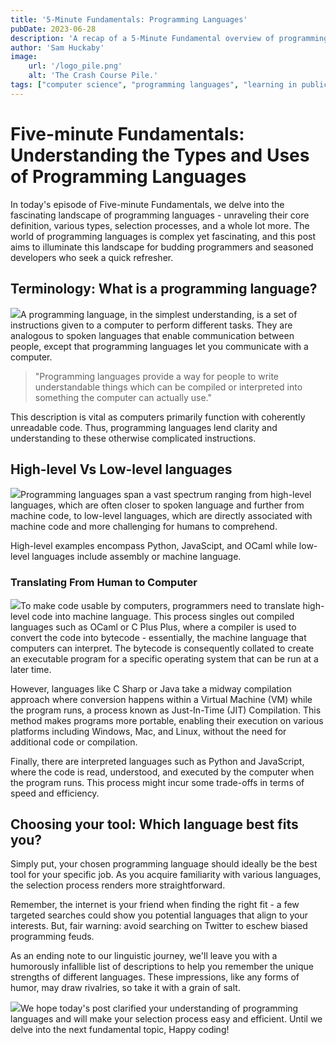 ```yaml
---
title: '5-Minute Fundamentals: Programming Languages'
pubDate: 2023-06-28
description: 'A recap of a 5-Minute Fundamental overview of programming languages.'
author: 'Sam Huckaby'
image:
    url: '/logo_pile.png' 
    alt: 'The Crash Course Pile.'
tags: ["computer science", "programming languages", "learning in public"]
---
```


# Five-minute Fundamentals: Understanding the Types and Uses of Programming Languages

In today's episode of Five-minute Fundamentals, we delve into the fascinating landscape of programming languages - unraveling their core definition, various types, selection processes, and a whole lot more. The world of programming languages is complex yet fascinating, and this post aims to illuminate this landscape for budding programmers and seasoned developers who seek a quick refresher.

## Terminology: What is a programming language?

![](https://cdn.videotap.com/z2n9PQUV2H5I0PWxEyQh-23.72.png)A programming language, in the simplest understanding, is a set of instructions given to a computer to perform different tasks. They are analogous to spoken languages that enable communication between people, except that programming languages let you communicate with a computer.

> "Programming languages provide a way for people to write understandable things which can be compiled or interpreted into something the computer can actually use."

This description is vital as computers primarily function with coherently unreadable code. Thus, programming languages lend clarity and understanding to these otherwise complicated instructions.

## High-level Vs Low-level languages

![](https://cdn.videotap.com/tfeb2Jn82vcN9oRSnT5S-92.37.png)Programming languages span a vast spectrum ranging from high-level languages, which are often closer to spoken language and further from machine code, to low-level languages, which are directly associated with machine code and more challenging for humans to comprehend.

High-level examples encompass Python, JavaScipt, and OCaml while low-level languages include assembly or machine language.

### Translating From Human to Computer

![](https://cdn.videotap.com/5WxkJgzONa427mYsCQR7-200.97.png)To make code usable by computers, programmers need to translate high-level code into machine language. This process singles out compiled languages such as OCaml or C Plus Plus, where a compiler is used to convert the code into bytecode - essentially, the machine language that computers can interpret. The bytecode is consequently collated to create an executable program for a specific operating system that can be run at a later time.

However, languages like C Sharp or Java take a midway compilation approach where conversion happens within a Virtual Machine (VM) while the program runs, a process known as Just-In-Time (JIT) Compilation. This method makes programs more portable, enabling their execution on various platforms including Windows, Mac, and Linux, without the need for additional code or compilation.

Finally, there are interpreted languages such as Python and JavaScript, where the code is read, understood, and executed by the computer when the program runs. This process might incur some trade-offs in terms of speed and efficiency.

## Choosing your tool: Which language best fits you?

Simply put, your chosen programming language should ideally be the best tool for your specific job. As you acquire familiarity with various languages, the selection process renders more straightforward.

Remember, the internet is your friend when finding the right fit - a few targeted searches could show you potential languages that align to your interests. But, fair warning: avoid searching on Twitter to eschew biased programming feuds.

As an ending note to our linguistic journey, we'll leave you with a humorously infallible list of descriptions to help you remember the unique strengths of different languages. These impressions, like any forms of humor, may draw rivalries, so take it with a grain of salt.

![](https://cdn.videotap.com/ZwtYQ70Pm4mzazqUwXqg-278.77.png)We hope today's post clarified your understanding of programming languages and will make your selection process easy and efficient. Until we delve into the next fundamental topic, Happy coding!
